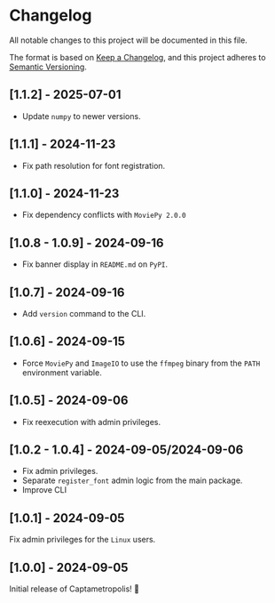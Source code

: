 # Changelog

All notable changes to this project will be documented in this file.

The format is based on [Keep a Changelog](https://keepachangelog.com/en/1.1.0/),
and this project adheres to [Semantic Versioning](https://semver.org/spec/v2.0.0.html).

## [1.1.2] - 2025-07-01

- Update `numpy` to newer versions.

## [1.1.1] - 2024-11-23

- Fix path resolution for font registration.

## [1.1.0] - 2024-11-23

- Fix dependency conflicts with `MoviePy 2.0.0`

## [1.0.8 - 1.0.9] - 2024-09-16

- Fix banner display in `README.md` on `PyPI`.

## [1.0.7] - 2024-09-16

- Add `version` command to the CLI.

## [1.0.6] - 2024-09-15

- Force `MoviePy` and `ImageIO` to use the `ffmpeg` binary from the `PATH` environment variable.

## [1.0.5] - 2024-09-06

- Fix reexecution with admin privileges.

## [1.0.2 - 1.0.4] - 2024-09-05/2024-09-06

- Fix admin privileges.
- Separate `register_font` admin logic from the main package.
- Improve CLI

## [1.0.1] - 2024-09-05

Fix admin privileges for the `Linux` users.

## [1.0.0] - 2024-09-05

Initial release of Captametropolis! 🎉